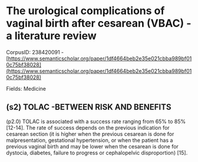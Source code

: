 # The urological complications of vaginal birth after cesarean (VBAC) -a literature review

CorpusID: 238420091 - [https://www.semanticscholar.org/paper/1df4664beb2e35e021cbba989bf010c75bf38028](https://www.semanticscholar.org/paper/1df4664beb2e35e021cbba989bf010c75bf38028)

Fields: Medicine

## (s2) TOLAC -BETWEEN RISK AND BENEFITS
(p2.0) TOLAC is associated with a success rate ranging from 65% to 85% [12-14]. The rate of success depends on the previous indication for cesarean section (it is higher when the previous cesarean is done for malpresentation, gestational hypertension, or when the patient has a previous vaginal birth and may be lower when the cesarean is done for dystocia, diabetes, failure to progress or cephalopelvic disproportion) [15].
